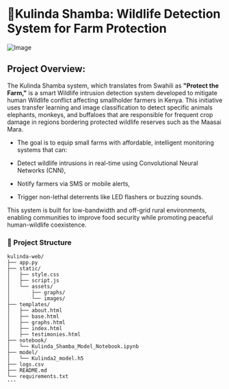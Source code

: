 # **🌱Kulinda Shamba: Wildlife Detection System for Farm Protection**

![Image](https://github.com/user-attachments/assets/e6e0e585-4185-49f3-82c6-297103f0729c) 

## **Project Overview:**

The Kulinda Shamba system, which translates from Swahili as **"Protect the Farm,"** is a smart Wildlife intrusion detection system developed to mitigate human Wildlife conflict affecting smallholder farmers in Kenya. 
This initiative uses transfer learning and image classification to detect specific animals elephants, monkeys, and buffaloes that are responsible for frequent crop damage in regions bordering protected wildlife reserves such as the Maasai Mara.

- The goal is to equip small farms with affordable, intelligent monitoring systems that can:

- Detect wildlife intrusions in real-time using Convolutional Neural Networks (CNN),

- Notify farmers via SMS or mobile alerts,

- Trigger non-lethal deterrents like LED flashers or buzzing sounds.

This system is built for low-bandwidth and off-grid rural environments, enabling communities to improve food security while promoting peaceful human-wildlife coexistence.


### 📁 Project Structure

```text
kulinda-web/
├── app.py
├── static/
│   ├── style.css
│   ├── script.js
│   └── assets/
│       ├── graphs/
│       └── images/
├── templates/
│   ├── about.html
│   ├── base.html
│   ├── graphs.html
│   ├── index.html
│   ├── testimonies.html
├── notebook/
│   └── Kulinda_Shamba_Model_Notebook.ipynb
├── model/
│   └── Kulinda2_model.h5
├── logs.csv
├── README.md
└── requirements.txt
'''
